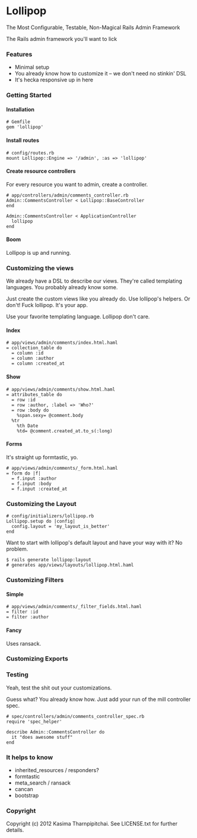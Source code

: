 # Lollipop #

The Most Configurable, Testable, Non-Magical Rails Admin Framework

The Rails admin framework you'll want to lick


### Features ###

* Minimal setup
* You already know how to customize it – we don't need no stinkin' DSL
* It's hecka responsive up in here



### Getting Started ###

#### Installation ####

    # Gemfile
    gem 'lollipop'


#### Install routes ####

    # config/routes.rb
    mount Lollipop::Engine => '/admin', :as => 'lollipop'


#### Create resource controllers ####

For every resource you want to admin, create a controller.

    # app/controllers/admin/comments_controller.rb
    Admin::CommentsController < Lollipop::BaseController
    end
    
    Admin::CommentsController < ApplicationController
      lollipop
    end


#### Boom ####

Lollipop is up and running.



### Customizing the views

We already have a DSL to describe our views.  They're called templating languages.  You probably already know some.

Just create the custom views like you already do.  Use lollipop's helpers.  Or don't!  Fuck lollipop.  It's your app.

Use your favorite templating language.  Lollipop don't care.


#### Index ####

    # app/views/admin/comments/index.html.haml
    = collection_table do
      = column :id
      = column :author
      = column :created_at


#### Show ####

    # app/views/admin/comments/show.html.haml
    = attributes_table do
      = row :id
      = row :author, :label => 'Who?'
      = row :body do
        %span.sexy= @comment.body
      %tr
        %th Date
        %td= @comment.created_at.to_s(:long)


#### Forms ####

It's straight up formtastic, yo.

    # app/views/admin/comments/_form.html.haml
    = form do |f|
      = f.input :author
      = f.input :body
      = f.input :created_at



### Customizing the Layout ###

    # config/initializers/lollipop.rb
    Lollipop.setup do |config|
      config.layout = 'my_layout_is_better'
    end

Want to start with lollipop's default layout and have your way with it?  No problem.

    $ rails generate lollipop:layout
    # generates app/views/layouts/lollipop.html.haml



### Customizing Filters ###

#### Simple ####

    # app/views/admin/comments/_filter_fields.html.haml
    = filter :id
    = filter :author


#### Fancy ####

Uses ransack.



### Customizing Exports ###



### Testing ###

Yeah, test the shit out your customizations.

Guess what?  You already know how.  Just add your run of the mill controller spec.

    # spec/controllers/admin/comments_controller_spec.rb
    require 'spec_helper'
    
    describe Admin::CommentsController do
      it "does awesome stuff"
    end



### It helps to know ###

* inherited_resources / responders?
* formtastic
* meta_search / ransack
* cancan
* bootstrap


### Copyright ###

Copyright (c) 2012 Kasima Tharnpipitchai. See LICENSE.txt for further details.

